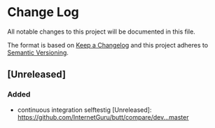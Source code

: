 # Change Log
All notable changes to this project will be documented in this file.

The format is based on [Keep a Changelog](http://keepachangelog.com/)
and this project adheres to [Semantic Versioning](http://semver.org/).

## [Unreleased]
### Added
 - continuous integration selftestig
[Unreleased]: https://github.com/InternetGuru/butt/compare/dev...master
